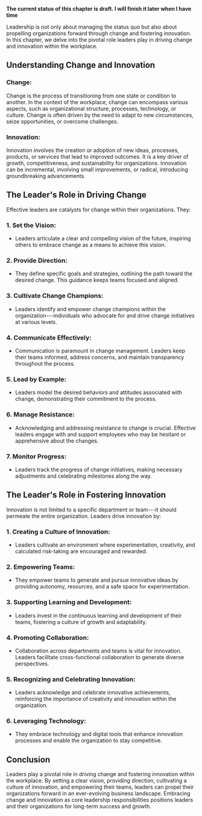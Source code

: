 **The current status of this chapter is draft. I will finish it later when I have time**

Leadership is not only about managing the status quo but also about propelling organizations forward through change and fostering innovation. In this chapter, we delve into the pivotal role leaders play in driving change and innovation within the workplace.

Understanding Change and Innovation
-----------------------------------

### Change:

Change is the process of transitioning from one state or condition to another. In the context of the workplace, change can encompass various aspects, such as organizational structure, processes, technology, or culture. Change is often driven by the need to adapt to new circumstances, seize opportunities, or overcome challenges.

### Innovation:

Innovation involves the creation or adoption of new ideas, processes, products, or services that lead to improved outcomes. It is a key driver of growth, competitiveness, and sustainability for organizations. Innovation can be incremental, involving small improvements, or radical, introducing groundbreaking advancements.

The Leader's Role in Driving Change
-----------------------------------

Effective leaders are catalysts for change within their organizations. They:

### 1. **Set the Vision:**

* Leaders articulate a clear and compelling vision of the future, inspiring others to embrace change as a means to achieve this vision.

### 2. **Provide Direction:**

* They define specific goals and strategies, outlining the path toward the desired change. This guidance keeps teams focused and aligned.

### 3. **Cultivate Change Champions:**

* Leaders identify and empower change champions within the organization---individuals who advocate for and drive change initiatives at various levels.

### 4. **Communicate Effectively:**

* Communication is paramount in change management. Leaders keep their teams informed, address concerns, and maintain transparency throughout the process.

### 5. **Lead by Example:**

* Leaders model the desired behaviors and attitudes associated with change, demonstrating their commitment to the process.

### 6. **Manage Resistance:**

* Acknowledging and addressing resistance to change is crucial. Effective leaders engage with and support employees who may be hesitant or apprehensive about the changes.

### 7. **Monitor Progress:**

* Leaders track the progress of change initiatives, making necessary adjustments and celebrating milestones along the way.

The Leader's Role in Fostering Innovation
-----------------------------------------

Innovation is not limited to a specific department or team---it should permeate the entire organization. Leaders drive innovation by:

### 1. **Creating a Culture of Innovation:**

* Leaders cultivate an environment where experimentation, creativity, and calculated risk-taking are encouraged and rewarded.

### 2. **Empowering Teams:**

* They empower teams to generate and pursue innovative ideas by providing autonomy, resources, and a safe space for experimentation.

### 3. **Supporting Learning and Development:**

* Leaders invest in the continuous learning and development of their teams, fostering a culture of growth and adaptability.

### 4. **Promoting Collaboration:**

* Collaboration across departments and teams is vital for innovation. Leaders facilitate cross-functional collaboration to generate diverse perspectives.

### 5. **Recognizing and Celebrating Innovation:**

* Leaders acknowledge and celebrate innovative achievements, reinforcing the importance of creativity and innovation within the organization.

### 6. **Leveraging Technology:**

* They embrace technology and digital tools that enhance innovation processes and enable the organization to stay competitive.

Conclusion
----------

Leaders play a pivotal role in driving change and fostering innovation within the workplace. By setting a clear vision, providing direction, cultivating a culture of innovation, and empowering their teams, leaders can propel their organizations forward in an ever-evolving business landscape. Embracing change and innovation as core leadership responsibilities positions leaders and their organizations for long-term success and growth.
